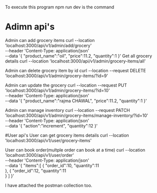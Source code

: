 To execute this program npm run dev is the command

# Adimn api's 

Admin can add grocery items
curl --location 'localhost:3000/api/v1/admin/add/grocery' \
--header 'Content-Type: application/json' \
--data '{
    "product_name":"oil",
    "price":11.2,
    "quantity":1
}'
Get all grocery details
curl --location 'localhost:3000/api/v1/admin/grocery-items/all'

Admin can delete grocery item by id
curl --location --request DELETE 'localhost:3000/api/v1/admin/grocery-items/?id=9'

Admin can update the grocery
curl --location --request PUT 'localhost:3000/api/v1/admin/grocery-items/?id=10' \
--header 'Content-Type: application/json' \
--data '{
    "product_name":"rajma CHAWAL",
    "price":11.2,
    "quantity":1
}'

Admin can manage inventory
curl --location --request PATCH 'localhost:3000/api/v1/admin/grocery-items/manage-inventory/?id=10' \
--header 'Content-Type: application/json' \
--data '{
    "action":"increment",
    "quantity":12
}'

#User api's
User can get grocery items details
curl --location 'localhost:3000/api/v1/user/grocery-items'

User can book order(multple order can book at a time)
curl --location 'localhost:3000/api/v1/user/order' \
--header 'Content-Type: application/json' \
--data '{
    "items":[
        {
          "order_id":10,
          "quantity":11  
        },
        {
          "order_id":12,
          "quantity":11  
        }
    ]
}'

I have attached the postman collection too.



